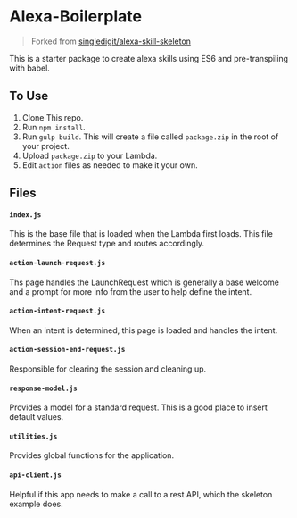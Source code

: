 # Alexa-Boilerplate

> Forked from [singledigit/alexa-skill-skeleton](https://github.com/singledigit/alexa-skill-skeleton)

This is a starter package to create alexa skills using ES6 and pre-transpiling with babel.

## To Use

1. Clone This repo.
2. Run `npm install`.
3. Run `gulp build`. This will create a file called `package.zip` in the root of your project.
4. Upload `package.zip` to your Lambda.
5. Edit `action` files as needed to make it your own.

## Files

#### `index.js`
This is the base file that is loaded when the Lambda first loads. This file determines the Request type and routes accordingly.

#### `action-launch-request.js`
Ths page handles the LaunchRequest which is generally a base welcome and a prompt for more info from the user to help define the intent.

#### `action-intent-request.js`
When an intent is determined, this page is loaded and handles the intent.

#### `action-session-end-request.js`
Responsible for clearing the session and cleaning up.

#### `response-model.js`
Provides a model for a standard request. This is a good place to insert default values.

#### `utilities.js`
Provides global functions for the application.

#### `api-client.js`
Helpful if this app needs to make a call to a rest API, which the skeleton example does.
